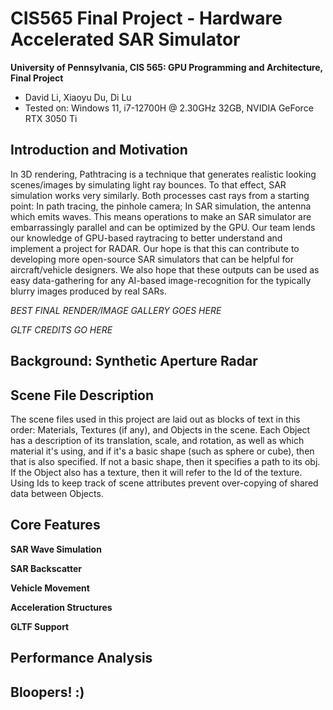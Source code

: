 CIS565 Final Project - Hardware Accelerated SAR Simulator
================

**University of Pennsylvania, CIS 565: GPU Programming and Architecture, Final Project**

* David Li, Xiaoyu Du, Di Lu
* Tested on: Windows 11, i7-12700H @ 2.30GHz 32GB, NVIDIA GeForce RTX 3050 Ti

## Introduction and Motivation

In 3D rendering, Pathtracing is a technique that generates realistic looking scenes/images by simulating light ray bounces. To that effect, SAR simulation works very similarly. Both processes cast rays from a starting point: In path tracing, the pinhole camera; In SAR simulation, the antenna which emits waves. This means operations to make an SAR simulator are embarrassingly parallel and can be optimized by the GPU. Our team lends our knowledge of GPU-based raytracing to better understand and implement a project for RADAR. Our hope is that this can contribute to developing more open-source SAR simulators that can be helpful for aircraft/vehicle designers. We also hope that these outputs can be used as easy data-gathering for any AI-based image-recognition for the typically blurry images produced by real SARs.

_BEST FINAL RENDER/IMAGE GALLERY GOES HERE_

_GLTF CREDITS GO HERE_

## Background: Synthetic Aperture Radar

## Scene File Description

The scene files used in this project are laid out as blocks of text in this order: Materials, Textures (if any), and Objects in the scene. Each Object has a description of its translation, scale, and rotation, as well as which material it's using, and if it's a basic shape (such as sphere or cube), then that is also specified. If not a basic shape, then it specifies a path to its obj. If the Object also has a texture, then it will refer to the Id of the texture. Using Ids to keep track of scene attributes prevent over-copying of shared data between Objects.

## Core Features

**SAR Wave Simulation**

**SAR Backscatter**

**Vehicle Movement**

**Acceleration Structures**

**GLTF Support**

## Performance Analysis

## Bloopers! :)

